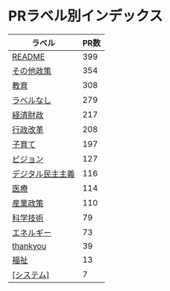 # PRラベル別インデックス

| ラベル | PR数 |
|--------|------|
| [README](label_README.md) | 399 |
| [その他政策](label_その他政策.md) | 354 |
| [教育](label_教育.md) | 308 |
| [ラベルなし](label_ラベルなし.md) | 279 |
| [経済財政](label_経済財政.md) | 217 |
| [行政改革](label_行政改革.md) | 208 |
| [子育て](label_子育て.md) | 197 |
| [ビジョン](label_ビジョン.md) | 127 |
| [デジタル民主主義](label_デジタル民主主義.md) | 116 |
| [医療](label_医療.md) | 114 |
| [産業政策](label_産業政策.md) | 110 |
| [科学技術](label_科学技術.md) | 79 |
| [エネルギー](label_エネルギー.md) | 73 |
| [thankyou](label_thankyou.md) | 39 |
| [福祉](label_福祉.md) | 13 |
| [[システム]](label_[システム].md) | 7 |
